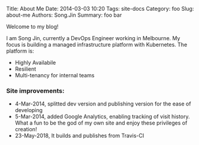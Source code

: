 Title: About Me
Date: 2014-03-03 10:20
Tags: site-docs
Category: foo
Slug: about-me
Authors: Song.Jin
Summary: foo bar

Welcome to my blog!

I am Song Jin, currently a DevOps Engineer working in Melbourne. My focus is building a managed infrastructure platform with Kubernetes. The platform is:

  - Highly Availabile
  - Resilient
  - Multi-tenancy for internal teams

### Site improvements:

- 4-Mar-2014, splitted dev version and publishing version for the ease of developing
- 5-Mar-2014, added Google Analytics, enabling tracking of visit history. What a fun to be the god of my own site and enjoy these privileges of creation!
- 23-May-2018, It builds and publishes from Travis-CI